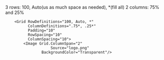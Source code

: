 

3 rows: 100, Auto(us as much space as needed), *(fill all)
2 columns: 75% and 25%

```
    <Grid RowDefinitions="100, Auto, *"
          ColumnDefinitions=".75*, .25*"
          Padding="10"
          RowSpacing="10"
          ColumnSpacing="10">
        <Image Grid.ColumnSpan="2"
                    Source="logo.png"
                BackgroundColor="Transparent"/>
```